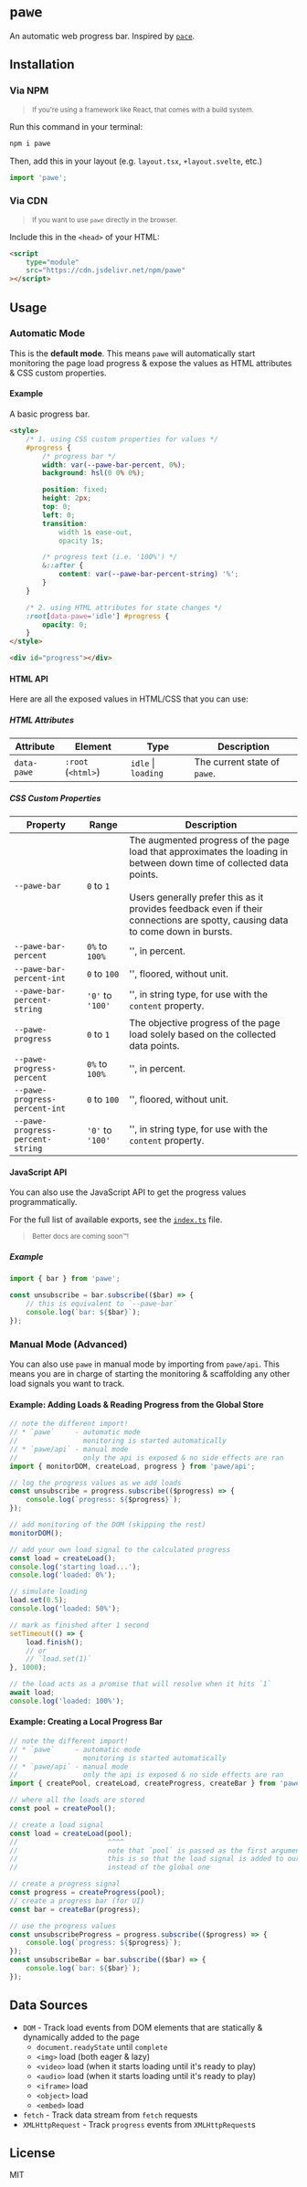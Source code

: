 # `pawe`

An automatic web progress bar. Inspired by [`pace`](https://github.com/CodeByZach/pace).

## Installation

### Via NPM

> <sup>If you're using a framework like React, that comes with a build system.</sup>

Run this command in your terminal:

```bash
npm i pawe
```

Then, add this in your layout (e.g. `layout.tsx`, `+layout.svelte`, etc.)

```js
import 'pawe';
```

### Via CDN

> <sup>If you want to use <code>pawe</code> directly in the browser.</sup>

Include this in the `<head>` of your HTML:

```html
<script
	type="module"
	src="https://cdn.jsdelivr.net/npm/pawe"
></script>
```

## Usage

### Automatic Mode

This is the **default mode**. This means `pawe` will automatically start monitoring the page load progress & expose the values as HTML attributes & CSS custom properties.

#### Example

A basic progress bar.

```html
<style>
	/* 1. using CSS custom properties for values */
	#progress {
		/* progress bar */
		width: var(--pawe-bar-percent, 0%);
		background: hsl(0 0% 0%);

		position: fixed;
		height: 2px;
		top: 0;
		left: 0;
		transition:
			width 1s ease-out,
			opacity 1s;

		/* progress text (i.e. '100%') */
		&::after {
			content: var(--pawe-bar-percent-string) '%';
		}
	}

	/* 2. using HTML attributes for state changes */
	:root[data-pawe='idle'] #progress {
		opacity: 0;
	}
</style>

<div id="progress"></div>
```

#### HTML API

Here are all the exposed values in HTML/CSS that you can use:

##### HTML Attributes

| Attribute   | Element            | Type                | Description                  |
| ----------- | ------------------ | ------------------- | ---------------------------- |
| `data-pawe` | `:root` (`<html>`) | `idle` \| `loading` | The current state of `pawe`. |

##### CSS Custom Properties

| Property                         | Range            | Description                                                                                                                                                                                                                                                |
| -------------------------------- | ---------------- | ---------------------------------------------------------------------------------------------------------------------------------------------------------------------------------------------------------------------------------------------------------- |
| `--pawe-bar`                     | `0` to `1`       | The augmented progress of the page load that approximates the loading in between down time of collected data points.<br><br>Users generally prefer this as it provides feedback even if their connections are spotty, causing data to come down in bursts. |
| `--pawe-bar-percent`             | `0%` to `100%`   | '', in percent.                                                                                                                                                                                                                                            |
| `--pawe-bar-percent-int`         | `0` to `100`     | '', floored, without unit.                                                                                                                                                                                                                                 |
| `--pawe-bar-percent-string`      | `'0'` to `'100'` | '', in string type, for use with the `content` property.                                                                                                                                                                                                   |
| `--pawe-progress`                | `0` to `1`       | The objective progress of the page load solely based on the collected data points.                                                                                                                                                                         |
| `--pawe-progress-percent`        | `0%` to `100%`   | '', in percent.                                                                                                                                                                                                                                            |
| `--pawe-progress-percent-int`    | `0` to `100`     | '', floored, without unit.                                                                                                                                                                                                                                 |
| `--pawe-progress-percent-string` | `'0'` to `'100'` | '', in string type, for use with the `content` property.                                                                                                                                                                                                   |

#### JavaScript API

You can also use the JavaScript API to get the progress values programmatically.

For the full list of available exports, see the [`index.ts`](https://github.com/sxxov/pawe/blob/main/src/index.ts) file.

> <sup>Better docs are coming soon™!</sup>

##### Example

```js
import { bar } from 'pawe';

const unsubscribe = bar.subscribe(($bar) => {
	// this is equivalent to `--pawe-bar`
	console.log(`bar: ${$bar}`);
});
```

### Manual Mode (Advanced)

You can also use `pawe` in manual mode by importing from `pawe/api`. This means you are in charge of starting the monitoring & scaffolding any other load signals you want to track.

#### Example: Adding Loads & Reading Progress from the Global Store

```js
// note the different import!
// * `pawe` 	- automatic mode
//				  monitoring is started automatically
// * `pawe/api`	- manual mode
//				  only the api is exposed & no side effects are ran
import { monitorDOM, createLoad, progress } from 'pawe/api';

// log the progress values as we add loads
const unsubscribe = progress.subscribe(($progress) => {
	console.log(`progress: ${$progress}`);
});

// add monitoring of the DOM (skipping the rest)
monitorDOM();

// add your own load signal to the calculated progress
const load = createLoad();
console.log('starting load...');
console.log('loaded: 0%');

// simulate loading
load.set(0.5);
console.log('loaded: 50%');

// mark as finished after 1 second
setTimeout(() => {
	load.finish();
	// or
	// `load.set(1)`
}, 1000);

// the load acts as a promise that will resolve when it hits `1`
await load;
console.log('loaded: 100%');
```

#### Example: Creating a Local Progress Bar

```js
// note the different import!
// * `pawe` 	- automatic mode
//				  monitoring is started automatically
// * `pawe/api`	- manual mode
//				  only the api is exposed & no side effects are ran
import { createPool, createLoad, createProgress, createBar } from 'pawe/api';

// where all the loads are stored
const pool = createPool();

// create a load signal
const load = createLoad(pool);
//                      ^^^^
//                      note that `pool` is passed as the first argument!
//                      this is so that the load signal is added to our pool
//                      instead of the global one

// create a progress signal
const progress = createProgress(pool);
// create a progress bar (for UI)
const bar = createBar(progress);

// use the progress values
const unsubscribeProgress = progress.subscribe(($progress) => {
	console.log(`progress: ${$progress}`);
});
const unsubscribeBar = bar.subscribe(($bar) => {
	console.log(`bar: ${$bar}`);
});
```

## Data Sources

-   `DOM` - Track load events from DOM elements that are statically & dynamically added to the page
    -   `document.readyState` until `complete`
    -   `<img>` load (both eager & lazy)
    -   `<video>` load (when it starts loading until it's ready to play)
    -   `<audio>` load (when it starts loading until it's ready to play)
    -   `<iframe>` load
    -   `<object>` load
    -   `<embed>` load
-   `fetch` - Track data stream from `fetch` requests
-   `XMLHttpRequest` - Track `progress` events from `XMLHttpRequest`s

## License

MIT
